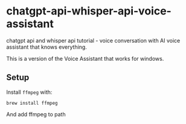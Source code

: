 # chatgpt-api-whisper-api-voice-assistant
chatgpt api and whisper api tutorial - voice conversation with AI voice assistant that knows everything.

This is a version of the Voice Assistant that works for windows.

## Setup

Install `ffmpeg` with:
```
brew install ffmpeg
```
And add ffmpeg to path

